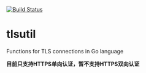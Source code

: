 [![Build Status](https://travis-ci.org/blockcdn-go/tlsutil.svg?branch=master)](https://travis-ci.org/blockcdn-go/tlsutil)

# tlsutil
Functions for TLS connections in Go language

**目前只支持HTTPS单向认证，暂不支持HTTPS双向认证**
